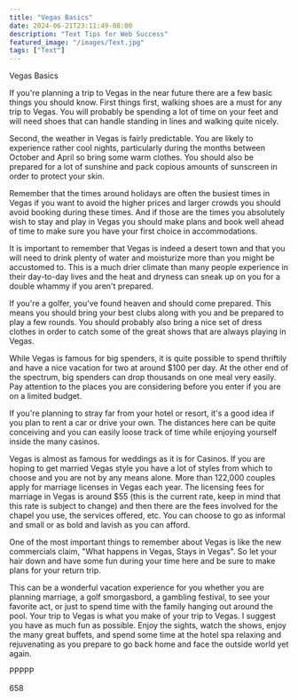 ```yaml
---
title: "Vegas Basics"
date: 2024-06-21T23:11:49-08:00
description: "Text Tips for Web Success"
featured_image: "/images/Text.jpg"
tags: ["Text"]
---
```


Vegas Basics

If you're planning a trip to Vegas in the near future there are a few basic things you should know. First things first, walking shoes are a must for any trip to Vegas. You will probably be spending a lot of time on your feet and will need shoes that can handle standing in lines and walking quite nicely.

Second, the weather in Vegas is fairly predictable. You are likely to experience rather cool nights, particularly during the months between October and April so bring some warm clothes. You should also be prepared for a lot of sunshine and pack copious amounts of sunscreen in order to protect your skin. 

Remember that the times around holidays are often the busiest times in Vegas if you want to avoid the higher prices and larger crowds you should avoid booking during these times. And if those are the times you absolutely wish to stay and play in Vegas you should make plans and book well ahead of time to make sure you have your first choice in accommodations.

It is important to remember that Vegas is indeed a desert town and that you will need to drink plenty of water and moisturize more than you might be accustomed to. This is a much drier climate than many people experience in their day-to-day lives and the heat and dryness can sneak up on you for a double whammy if you aren't prepared.

If you're a golfer, you've found heaven and should come prepared. This means you should bring your best clubs along with you and be prepared to play a few rounds. You should probably also bring a nice set of dress clothes in order to catch some of the great shows that are always playing in Vegas.

While Vegas is famous for big spenders, it is quite possible to spend thriftily and have a nice vacation for two at around $100 per day. At the other end of the spectrum, big spenders can drop thousands on one meal very easily. Pay attention to the places you are considering before you enter if you are on a limited budget.

If you're planning to stray far from your hotel or resort, it's a good idea if you plan to rent a car or drive your own. The distances here can be quite conceiving and you can easily loose track of time while enjoying yourself inside the many casinos. 

Vegas is almost as famous for weddings as it is for Casinos. If you are hoping to get married Vegas style you have a lot of styles from which to choose and you are not by any means alone. More than 122,000 couples apply for marriage licenses in Vegas each year. The licensing fees for marriage in Vegas is around $55 (this is the current rate, keep in mind that this rate is subject to change) and then there are the fees involved for the chapel you use, the services offered, etc. You can choose to go as informal and small or as bold and lavish as you can afford. 

One of the most important things to remember about Vegas is like the new commercials claim, "What happens in Vegas, Stays in Vegas". So let your hair down and have some fun during your time here and be sure to make plans for your return trip.

This can be a wonderful vacation experience for you whether you are planning marriage, a golf smorgasbord, a gambling festival, to see your favorite act, or just to spend time with the family hanging out around the pool. Your trip to Vegas is what you make of your trip to Vegas. I suggest you have as much fun as possible. Enjoy the sights, watch the shows, enjoy the many great buffets, and spend some time at the hotel spa relaxing and rejuvenating as you prepare to go back home and face the outside world yet again.

PPPPP

658




